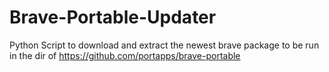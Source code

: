 # Brave-Portable-Updater
Python Script to download and extract the newest brave package to be run in the dir of https://github.com/portapps/brave-portable
